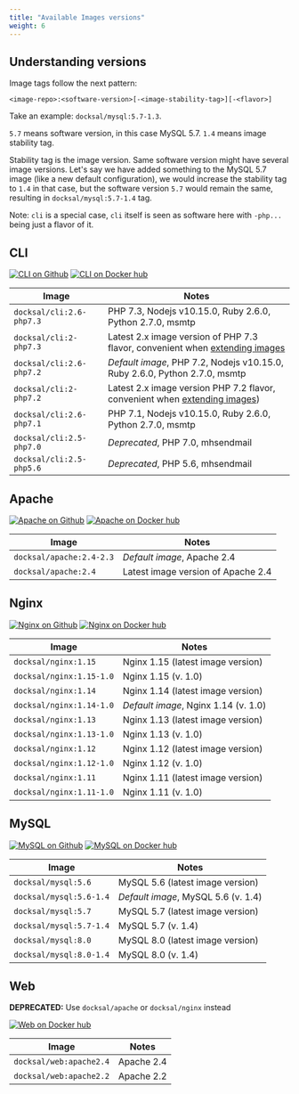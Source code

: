 ```yaml
---
title: "Available Images versions"
weight: 6
---
```


## Understanding versions

Image tags follow the next pattern: 

    <image-repo>:<software-version>[-<image-stability-tag>][-<flavor>]

Take an example: `docksal/mysql:5.7-1.3`. 

`5.7` means software version, in this case MySQL 5.7. `1.4` means image stability tag.

Stability tag is the image version. Same software version might have several image versions. 
Let's say we have added something to the MySQL 5.7 image (like a new default configuration), 
we would increase the stability tag to `1.4` in that case, but the software version `5.7` would remain the same,
resulting in `docksal/mysql:5.7-1.4` tag.

Note: `cli` is a special case, `cli` itself is seen as software here with `-php...` being just a flavor of it. 

## CLI

[![CLI on Github](https://img.shields.io/badge/Release%20notes-black.svg?logo=github&style=flat-square&classes=inline)](https://github.com/docksal/service-cli/releases)
[![CLI on Docker hub](https://img.shields.io/badge/View%20on%20Docker%20Hub-gray.svg?logo=docker&style=flat-square&classes=inline)](https://hub.docker.com/r/docksal/cli/tags)

| Image| Notes |
|------|------|
| `docksal/cli:2.6-php7.3` | PHP 7.3, Nodejs v10.15.0, Ruby 2.6.0, Python 2.7.0, msmtp |
| `docksal/cli:2-php7.3`   | Latest 2.x image version of PHP 7.3 flavor, convenient when [extending images](/stack/extend-images.md)
| `docksal/cli:2.6-php7.2` | *Default image*, PHP 7.2, Nodejs v10.15.0, Ruby 2.6.0, Python 2.7.0, msmtp |
| `docksal/cli:2-php7.2`   | Latest 2.x image version PHP 7.2 flavor, convenient when [extending images](/stack/extend-images.md))
| `docksal/cli:2.6-php7.1` | PHP 7.1, Nodejs v10.15.0, Ruby 2.6.0, Python 2.7.0, msmtp |
| `docksal/cli:2.5-php7.0` | *Deprecated*, PHP 7.0, mhsendmail |
| `docksal/cli:2.5-php5.6` | *Deprecated*, PHP 5.6, mhsendmail |

## Apache

[![Apache on Github](https://img.shields.io/badge/Release%20notes-black.svg?logo=github&style=flat-square&classes=inline)](https://github.com/docksal/service-apache/releases)
[![Apache on Docker hub](https://img.shields.io/badge/View%20on%20Docker%20Hub-gray.svg?logo=docker&style=flat-square&classes=inline)](https://hub.docker.com/r/docksal/apache/tags)

| Image| Notes |
|------|------|
| `docksal/apache:2.4-2.3` | *Default image*, Apache 2.4 |
| `docksal/apache:2.4`     | Latest image version of Apache 2.4 |

## Nginx 

[![Nginx on Github](https://img.shields.io/badge/Release%20notes-black.svg?logo=github&style=flat-square&classes=inline)](https://github.com/docksal/service-nginx/releases)
[![Nginx on Docker hub](https://img.shields.io/badge/View%20on%20Docker%20Hub-gray.svg?logo=docker&style=flat-square&classes=inline)](https://hub.docker.com/r/docksal/nginx/tags)

| Image| Notes |
|------|------|
| `docksal/nginx:1.15`     | Nginx 1.15 (latest image version) |
| `docksal/nginx:1.15-1.0` | Nginx 1.15 (v. 1.0) |
| `docksal/nginx:1.14`     | Nginx 1.14 (latest image version) |
| `docksal/nginx:1.14-1.0` | *Default image*, Nginx 1.14 (v. 1.0) |
| `docksal/nginx:1.13`     | Nginx 1.13 (latest image version) |
| `docksal/nginx:1.13-1.0` | Nginx 1.13 (v. 1.0) |
| `docksal/nginx:1.12`     | Nginx 1.12 (latest image version) |
| `docksal/nginx:1.12-1.0` | Nginx 1.12 (v. 1.0) |
| `docksal/nginx:1.11`     | Nginx 1.11 (latest image version) |
| `docksal/nginx:1.11-1.0` | Nginx 1.11 (v. 1.0) |

## MySQL 

[![MySQL on Github](https://img.shields.io/badge/Release%20notes-black.svg?logo=github&style=flat-square&classes=inline)](https://github.com/docksal/service-mysql/releases)
[![MySQL on Docker hub](https://img.shields.io/badge/View%20on%20Docker%20Hub-gray.svg?logo=docker&style=flat-square&classes=inline)](https://hub.docker.com/r/docksal/mysql/tags)

| Image| Notes |
|------|------|
| `docksal/mysql:5.6`      | MySQL 5.6 (latest image version) |
| `docksal/mysql:5.6-1.4`  | *Default image*, MySQL 5.6 (v. 1.4) |
| `docksal/mysql:5.7`      | MySQL 5.7 (latest image version) |
| `docksal/mysql:5.7-1.4`  | MySQL 5.7 (v. 1.4) |
| `docksal/mysql:8.0`      | MySQL 8.0 (latest image version) |
| `docksal/mysql:8.0-1.4`  | MySQL 8.0 (v. 1.4) |

## Web 

**DEPRECATED:** Use `docksal/apache` or `docksal/nginx` instead

[![Web on Docker hub](https://img.shields.io/badge/View%20on%20Docker%20Hub-gray.svg?logo=docker&style=flat-square&classes=inline)](https://hub.docker.com/r/docksal/web/tags)

| Image| Notes |
|------|------|
| `docksal/web:apache2.4`     | Apache 2.4 |
| `docksal/web:apache2.2`     | Apache 2.2 |
